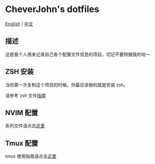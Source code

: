 # CheverJohn's dotfiles

[English](./README.md) | [中文](./README-zh.md)

## 描述

这是我个人用来记录自己各个配置文件信息的项目，切记不要照搬我的哈～

## ZSH 安装

当你第一次复制这个项目的时候。你最应该做的就是安装 zsh。

请参考 zsh 文件[指南](./zsh/README.md)

## NVIM 配置

系列文件请点击[这里](https://github.com/Chever-John/AstroNvim)

## Tmux 配置

tmux 使用指南请点击[这里](README_for_tmux.md)
